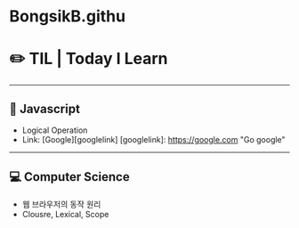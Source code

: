 # BongsikB.githu 
# ✏️ TIL | Today I Learn

<hr>

## 🌱 Javascript
* Logical Operation
* Link: [Google][googlelink]
[googlelink]: https://google.com "Go google"

<hr>

## 💻 Computer Science
* 웹 브라우저의 동작 원리
* Clousre, Lexical, Scope
